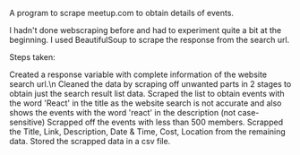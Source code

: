 A program to scrape meetup.com to obtain details of events.

I hadn't done webscraping before and had to experiment quite a bit at the beginning. I used BeautifulSoup to scrape the response from the search url.

Steps taken:

Created a response variable with complete information of the website search url.\n
Cleaned the data by scraping off unwanted parts in 2 stages to obtain just the search result list data. 
Scraped the list to obtain events with the word 'React' in the title as the website search is not accurate and also shows the events with the word 'react' in the description (not case-sensitive) 
Scrapped off the events with less than 500 members. Scrapped the Title, Link, Description, Date & Time, Cost, Location from the remaining data. 
Stored the scrapped data in a csv file.
